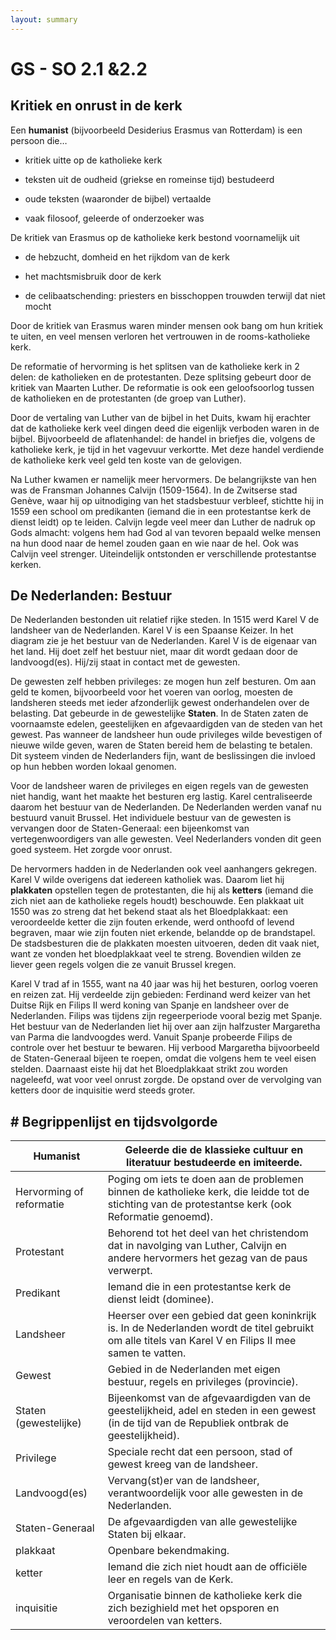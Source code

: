 ```yaml
---
layout: summary
---
```


# GS - SO 2.1 &2.2

## Kritiek en onrust in de kerk

Een **humanist** (bijvoorbeeld Desiderius Erasmus van Rotterdam) is een persoon die…

- kritiek uitte op de katholieke kerk

- teksten uit de oudheid (griekse en romeinse tijd) bestudeerd

- oude teksten (waaronder de bijbel) vertaalde

- vaak filosoof, geleerde of onderzoeker was

De kritiek van Erasmus op de katholieke kerk bestond voornamelijk uit

- de hebzucht, domheid en het rijkdom van de kerk

- het machtsmisbruik door de kerk

- de celibaatschending: priesters en bisschoppen trouwden terwijl dat niet mocht

Door de kritiek van Erasmus waren minder mensen ook bang om hun kritiek te uiten, en veel mensen verloren het vertrouwen in de rooms-katholieke kerk.

De reformatie of hervorming is het splitsen van de katholieke kerk in 2 delen: de katholieken en de protestanten. Deze splitsing gebeurt door de kritiek van Maarten Luther. De reformatie is ook een geloofsoorlog tussen de katholieken en de protestanten (de groep van Luther).

Door de vertaling van Luther van de bijbel in het Duits, kwam hij erachter dat de katholieke kerk veel dingen deed die eigenlijk verboden waren in de bijbel. Bijvoorbeeld de aflatenhandel: de handel in briefjes die, volgens de katholieke kerk, je tijd in het vagevuur verkortte. Met deze handel verdiende de katholieke kerk veel geld ten koste van de gelovigen.

Na Luther kwamen er namelijk meer hervormers. De belangrijkste van hen was de Fransman Johannes Calvijn (1509-1564). In de Zwitserse stad Genève, waar hij op uitnodiging van het stadsbestuur verbleef, stichtte hij in 1559 een school om predikanten (iemand die in een protestantse kerk de dienst leidt) op te leiden. Calvijn legde veel meer dan Luther de nadruk op Gods almacht: volgens hem had God al van tevoren bepaald welke mensen na hun dood naar de hemel zouden gaan en wie naar de hel. Ook was Calvijn veel strenger. Uiteindelijk ontstonden er verschillende protestantse kerken.

## De Nederlanden: Bestuur

De Nederlanden bestonden uit relatief rijke steden. In 1515 werd Karel V de landsheer van de Nederlanden. Karel V is een Spaanse Keizer. In het diagram zie je het bestuur van de Nederlanden. Karel V is de eigenaar van het land. Hij doet zelf het bestuur niet, maar dit wordt gedaan door de landvoogd(es). Hij/zij staat in contact met de gewesten.

De gewesten zelf hebben privileges: ze mogen hun zelf besturen. Om aan geld te komen, bijvoorbeeld voor het voeren van oorlog, moesten de landsheren steeds met ieder afzonderlijk gewest onderhandelen over de belasting. Dat gebeurde in de gewestelijke **Staten**. In de Staten zaten de voornaamste edelen, geestelijken en afgevaardigden van de steden van het gewest. Pas wanneer de landsheer hun oude privileges wilde bevestigen of nieuwe wilde geven, waren de Staten bereid hem de belasting te betalen. Dit systeem vinden de Nederlanders fijn, want de beslissingen die invloed op hun hebben worden lokaal genomen.

Voor de landsheer waren de privileges en eigen regels van de gewesten niet handig, want het maakte het besturen erg lastig. Karel centraliseerde daarom het bestuur van de Nederlanden. De Nederlanden werden vanaf nu bestuurd vanuit Brussel. Het individuele bestuur van de gewesten is vervangen door de Staten-Generaal: een bijeenkomst van vertegenwoordigers van alle gewesten. Veel Nederlanders vonden dit geen goed systeem. Het zorgde voor onrust.

De hervormers hadden in de Nederlanden ook veel aanhangers gekregen. Karel V wilde overigens dat iedereen katholiek was. Daarom liet hij **plakkaten** opstellen tegen de protestanten, die hij als **ketters** (iemand die zich niet aan de katholieke regels houdt) beschouwde. Een plakkaat uit 1550 was zo streng dat het bekend staat als het Bloedplakkaat: een veroordeelde ketter die zijn fouten erkende, werd onthoofd of levend begraven, maar wie zijn fouten niet erkende, belandde op de brandstapel. De stadsbesturen die de plakkaten moesten uitvoeren, deden dit vaak niet, want ze vonden het bloedplakkaat veel te streng. Bovendien wilden ze liever geen regels volgen die ze vanuit Brussel kregen.

Karel V trad af in 1555, want na 40 jaar was hij het besturen, oorlog voeren en reizen zat. Hij verdeelde zijn gebieden: Ferdinand werd keizer van het Duitse Rijk en Filips II werd koning van Spanje en landsheer over de Nederlanden. Filips was tijdens zijn regeerperiode vooral bezig met Spanje. Het bestuur van de Nederlanden liet hij over aan zijn halfzuster Margaretha van Parma die landvoogdes werd. Vanuit Spanje probeerde Filips de controle over het bestuur te bewaren. Hij verbood Margaretha bijvoorbeeld de Staten-Generaal bijeen te roepen, omdat die volgens hem te veel eisen stelden. Daarnaast eiste hij dat het Bloedplakkaat strikt zou worden nageleefd, wat voor veel onrust zorgde. De opstand over de vervolging van ketters door de inquisitie werd steeds groter.

## # Begrippenlijst en tijdsvolgorde

| Humanist | Geleerde die de klassieke cultuur en literatuur bestudeerde en imiteerde. |
|----|----|
| Hervorming of reformatie | Poging om iets te doen aan de problemen binnen de katholieke kerk, die leidde tot de stichting van de protestantse kerk (ook Reformatie genoemd). |
| Protestant | Behorend tot het deel van het christendom dat in navolging van Luther, Calvijn en andere hervormers het gezag van de paus verwerpt. |
| Predikant | Iemand die in een protestantse kerk de dienst leidt (dominee). |
| Landsheer | Heerser over een gebied dat geen koninkrijk is. In de Nederlanden wordt de titel gebruikt om alle titels van Karel V en Filips II mee samen te vatten. |
| Gewest | Gebied in de Nederlanden met eigen bestuur, regels en privileges (provincie). |
| Staten (gewestelijke) | Bijeenkomst van de afgevaardigden van de geestelijkheid, adel en steden in een gewest (in de tijd van de Republiek ontbrak de geestelijkheid). |
| Privilege | Speciale recht dat een persoon, stad of gewest kreeg van de landsheer. |
| Landvoogd(es) | Vervang(st)er van de landsheer, verantwoordelijk voor alle gewesten in de Nederlanden. |
| Staten-Generaal | De afgevaardigden van alle gewestelijke Staten bij elkaar. |
| plakkaat | Openbare bekendmaking. |
| ketter | Iemand die zich niet houdt aan de officiële leer en regels van de Kerk. |
| inquisitie | Organisatie binnen de katholieke kerk die zich bezighield met het opsporen en veroordelen van ketters. |

## 